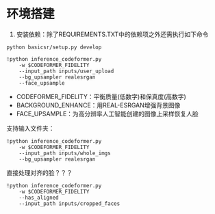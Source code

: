 # 环境搭建

1. 安装依赖：除了REQUIREMENTS.TXT中的依赖项之外还需执行如下命令
```
python basicsr/setup.py develop
```

```
!python inference_codeformer.py 
    -w $CODEFORMER_FIDELITY 
    --input_path inputs/user_upload 
    --bg_upsampler realesrgan 
    --face_upsample
```
- CODEFORMER_FIDELITY：平衡质量(低数字)和保真度(高数字)
- BACKGROUND_ENHANCE：用REAL-ESRGAN增强背景图像
- FACE_UPSAMPLE：为高分辨率人工智能创建的图像上采样恢复人脸

支持输入文件夹：
```
!python inference_codeformer.py 
    -w $CODEFORMER_FIDELITY 
    --input_path inputs/whole_imgs 
    --bg_upsampler realesrgan
```

直接处理对齐的脸？？？
```
!python inference_codeformer.py 
    -w $CODEFORMER_FIDELITY 
    --has_aligned 
    --input_path inputs/cropped_faces
```
